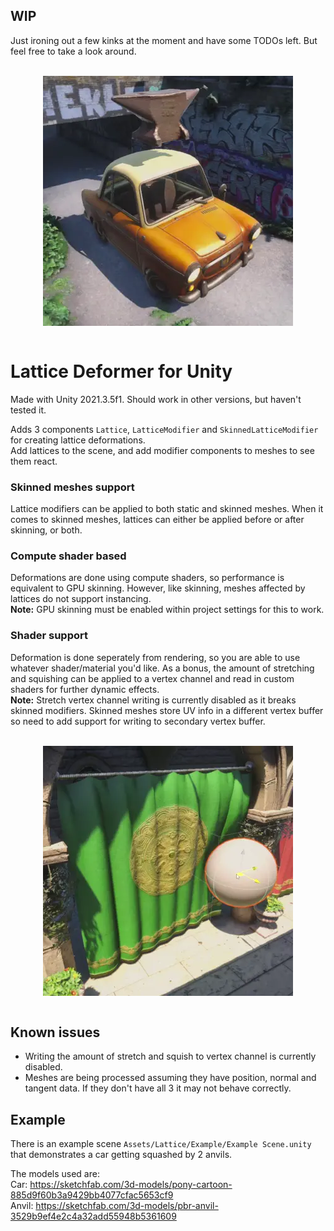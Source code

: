 
## WIP
Just ironing out a few kinks at the moment and have some TODOs left. But feel free to take a look around.

<br/>
<div align="center">
    <img align="center" src=".github/Squash%20Example.webp" alt="A car being squashed by anvils"/>
</div>
<br/>

# Lattice Deformer for Unity

Made with Unity 2021.3.5f1. Should work in other versions, but haven't tested it.  

Adds 3 components `Lattice`, `LatticeModifier` and `SkinnedLatticeModifier` for creating lattice deformations.  
Add lattices to the scene, and add modifier components to meshes to see them react.

### Skinned meshes support

Lattice modifiers can be applied to both static and skinned meshes. When it comes to skinned meshes, lattices can either be applied before or after skinning, or both.

### Compute shader based

Deformations are done using compute shaders, so performance is equivalent to GPU skinning. However, like skinning, meshes affected by lattices do not support instancing.  
**Note:** GPU skinning must be enabled within project settings for this to work.

### Shader support

Deformation is done seperately from rendering, so you are able to use whatever shader/material you'd like. As a bonus, the amount of stretching and squishing can be applied to a vertex channel and read in custom shaders for further dynamic effects.  
**Note:** Stretch vertex channel writing is currently disabled as it breaks skinned modifiers. Skinned meshes store UV info in a different vertex buffer so need to add support for writing to secondary vertex buffer.

<br/>
<div align="center">
    <img align="center" src=".github/Interaction%20Example.webp" alt="A curtain being displaced by a sphere"/>
</div>
<br/>

## Known issues
* Writing the amount of stretch and squish to vertex channel is currently disabled.  
* Meshes are being processed assuming they have position, normal and tangent data. If they don't have all 3 it may not behave correctly.

## Example
There is an example scene `Assets/Lattice/Example/Example Scene.unity` that demonstrates a car getting squashed by 2 anvils.

The models used are:  
Car: https://sketchfab.com/3d-models/pony-cartoon-885d9f60b3a9429bb4077cfac5653cf9 \
Anvil: https://sketchfab.com/3d-models/pbr-anvil-3529b9ef4e2c4a32add55948b5361609
